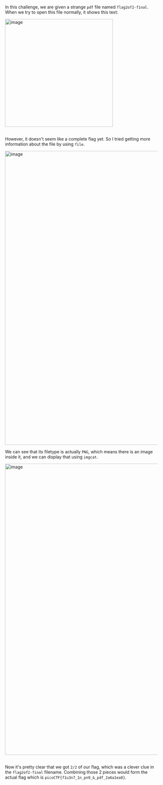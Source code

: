 In this challenge, we are given a strange `pdf` file named `flag2of2-final`.
When we try to open this file normally, it shows this text:

<img width="355" alt="image" src="https://github.com/user-attachments/assets/e5b42aea-72be-4b51-afee-3dd4edac6bcb">
<br>
<br>

However, it doesn't seem like a complete flag yet. So I tried getting more information
about the file by using `file`.

<img width="967" alt="image" src="https://github.com/user-attachments/assets/93943fa4-96cb-4475-997f-e3d2a454c513">

We can see that its filetype is actually `PNG`, which means there is an image inside it, and we can
display that using `imgcat`.

<img width="958" alt="image" src="https://github.com/user-attachments/assets/9d6ab2b4-6890-4a1d-8764-d1cc9d94d888">
<br>
<br>

Now it's pretty clear that we got `2/2` of our flag, which was a clever clue in the `flag2of2-final` filename. 
Combining those 2 pieces would form the actual flag which is `picoCTF{f1u3n7_1n_pn9_&_pdf_2a6a1ea8}`.

